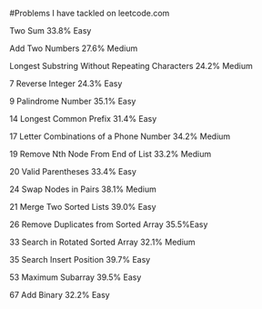 #Problems I have tackled on leetcode.com


Two Sum   		33.8%	Easy

Add Two Numbers   		27.6%	Medium

Longest Substring Without Repeating Characters   		24.2%	Medium

7
Reverse Integer   		24.3%	Easy

9
Palindrome Number   		35.1%	Easy

14
Longest Common Prefix   		31.4%	Easy

17
Letter Combinations of a Phone Number   		34.2%	Medium

19
Remove Nth Node From End of List   		33.2%	Medium

20
Valid Parentheses   		33.4%	Easy

24
Swap Nodes in Pairs   		38.1%	Medium

21
Merge Two Sorted Lists   		39.0%	Easy

26
Remove Duplicates from Sorted Array   		35.5%Easy

33
Search in Rotated Sorted Array   		32.1% 	Medium

35
Search Insert Position   		39.7%	Easy

53
Maximum Subarray   		39.5%	Easy

67
Add Binary   		32.2%	Easy
